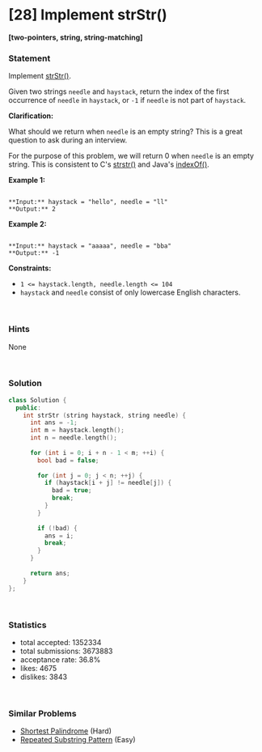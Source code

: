 # [28] Implement strStr()

**[two-pointers, string, string-matching]**

### Statement

Implement [strStr()](http://www.cplusplus.com/reference/cstring/strstr/).

Given two strings `needle` and `haystack`, return the index of the first occurrence of `needle` in `haystack`, or `-1` if `needle` is not part of `haystack`.

**Clarification:**

What should we return when `needle` is an empty string? This is a great question to ask during an interview.

For the purpose of this problem, we will return 0 when `needle` is an empty string. This is consistent to C's [strstr()](http://www.cplusplus.com/reference/cstring/strstr/) and Java's [indexOf()](https://docs.oracle.com/javase/7/docs/api/java/lang/String.html#indexOf(java.lang.String)).


**Example 1:**

```

**Input:** haystack = "hello", needle = "ll"
**Output:** 2

```

**Example 2:**

```

**Input:** haystack = "aaaaa", needle = "bba"
**Output:** -1

```

**Constraints:**
* `1 <= haystack.length, needle.length <= 104`
* `haystack` and `needle` consist of only lowercase English characters.


<br>

### Hints

None

<br>

### Solution

```cpp
class Solution {
  public:
    int strStr (string haystack, string needle) {
      int ans = -1;
      int m = haystack.length();
      int n = needle.length();
      
      for (int i = 0; i + n - 1 < m; ++i) {
        bool bad = false;
        
        for (int j = 0; j < n; ++j) {
          if (haystack[i + j] != needle[j]) {
            bad = true;
            break;
          }
        }
        
        if (!bad) {
          ans = i;
          break;
        }
      }
      
      return ans;
    }
};
```

<br>

### Statistics

- total accepted: 1352334
- total submissions: 3673883
- acceptance rate: 36.8%
- likes: 4675
- dislikes: 3843

<br>

### Similar Problems

- [Shortest Palindrome](https://leetcode.com/problems/shortest-palindrome) (Hard)
- [Repeated Substring Pattern](https://leetcode.com/problems/repeated-substring-pattern) (Easy)
